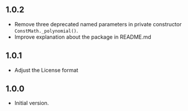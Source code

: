 ## 1.0.2

- Remove three deprecated named parameters in private constructor `ConstMath._polynomial()`.
- Improve explanation about the package in README.md

## 1.0.1

- Adjust the License format

## 1.0.0

- Initial version.

